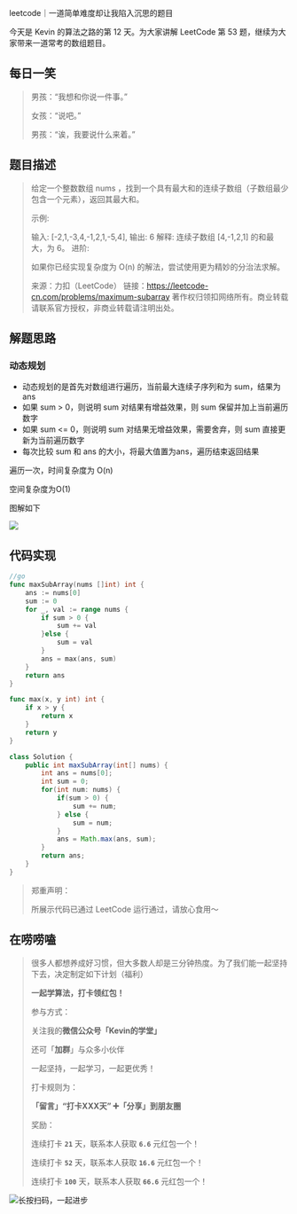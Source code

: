 leetcode｜一道简单难度却让我陷入沉思的题目

今天是 Kevin 的算法之路的第 12 天。为大家讲解 LeetCode 第 53 题，继续为大家带来一道常考的数组题目。



## 每日一笑

> 男孩：“我想和你说一件事。”
>
> 女孩：“说吧。”
>
> 男孩：“诶，我要说什么来着。”



## 题目描述

> 给定一个整数数组 nums ，找到一个具有最大和的连续子数组（子数组最少包含一个元素），返回其最大和。
>
> 示例:
>
> 输入: [-2,1,-3,4,-1,2,1,-5,4],
> 输出: 6
> 解释: 连续子数组 [4,-1,2,1] 的和最大，为 6。
> 进阶:
>
> 如果你已经实现复杂度为 O(n) 的解法，尝试使用更为精妙的分治法求解。
>
> 来源：力扣（LeetCode）
> 链接：https://leetcode-cn.com/problems/maximum-subarray
> 著作权归领扣网络所有。商业转载请联系官方授权，非商业转载请注明出处。



## 解题思路

### 动态规划

- 动态规划的是首先对数组进行遍历，当前最大连续子序列和为 sum，结果为 ans
- 如果 sum > 0，则说明 sum 对结果有增益效果，则 sum 保留并加上当前遍历数字
- 如果 sum <= 0，则说明 sum 对结果无增益效果，需要舍弃，则 sum 直接更新为当前遍历数字
- 每次比较 sum 和 ans 的大小，将最大值置为ans，遍历结束返回结果

遍历一次，时间复杂度为 O(n)

空间复杂度为O(1)



图解如下



![](http://goleetcode.ifree258.top/005301.png)



## 代码实现

```go
//go
func maxSubArray(nums []int) int {
    ans := nums[0]
    sum := 0
    for _, val := range nums {
        if sum > 0 {
            sum += val
        }else {
            sum = val
        }
        ans = max(ans, sum)
    }
    return ans
}

func max(x, y int) int {
    if x > y {
        return x
    }
    return y
}
```

```java
class Solution {
    public int maxSubArray(int[] nums) {
        int ans = nums[0];
        int sum = 0;
        for(int num: nums) {
            if(sum > 0) {
                sum += num;
            } else {
                sum = num;
            }
            ans = Math.max(ans, sum);
        }
        return ans;
    }
}
```



> 郑重声明：
>
> 所展示代码已通过 LeetCode 运行通过，请放心食用～



## 在唠唠嗑

> 很多人都想养成好习惯，但大多数人却是三分钟热度。为了我们能一起坚持下去，决定制定如下计划（福利）
>
> **一起学算法，打卡领红包！**
>
> 参与方式：
>
> 关注我的**微信公众号「Kevin的学堂」**
>
> 还可「**加群**」与众多小伙伴
>
> 一起坚持，一起学习，一起更优秀！
>
> 打卡规则为：
>
> **「留言」“打卡XXX天” ➕「分享」到朋友圈**
>
> 奖励：
>
> 连续打卡 **`21`** 天，联系本人获取 **`6.6`** 元红包一个！
>
> 连续打卡 **`52`** 天，联系本人获取 **`16.6`** 元红包一个！
>
> 连续打卡 **`100`** 天，联系本人获取 **`66.6`** 元红包一个！



![长按扫码，一起进步](http://wesub.ifree258.top/wesubQRCode-2.png)